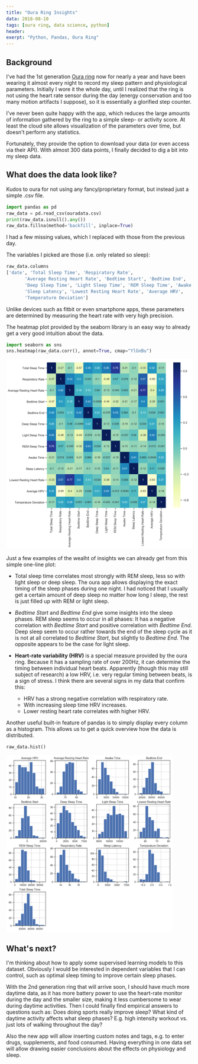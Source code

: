 ```yaml
---
title: "Oura Ring Insights"
data: 2018-08-10
tags: [oura ring, data science, python]
header:
exerpt: "Python, Pandas, Oura Ring"
---
```

## Background
I've had the 1st generation [Oura ring](https://ouraring.com/) now for nearly a year and have been wearing it almost every night to record my sleep pattern and physiological parameters. Initially I wore it the whole day, until I realized that the ring is not using the heart rate sensor during the day (energy conservation and too many motion artifacts I suppose), so it is essentially a glorified step counter.

I've never been quite happy with the app, which reduces the large amounts of information gathered by the ring to a simple sleep- or activity score. At least the cloud site allows visualization of the parameters over time, but doesn't perform any statistics.

Fortunately, they provide the option to download your data (or even access via their API).
With almost 300 data points, I finally decided to dig a bit into my sleep data.

## What does the data look like?

Kudos to oura for not using any fancy/proprietary format, but instead just a simple .csv file.
```python
import pandas as pd
raw_data = pd.read_csv(ouradata.csv)
print(raw_data.isnull().any())
raw_data.fillna(method='backfill', inplace=True)
```
I had a few missing values, which I replaced with those from the previous day.

The variables I picked are those (i.e. only related so sleep):  
```python
raw_data.columns
['date', 'Total Sleep Time', 'Respiratory Rate',
       'Average Resting Heart Rate', 'Bedtime Start', 'Bedtime End',
       'Deep Sleep Time', 'Light Sleep Time', 'REM Sleep Time', 'Awake Time',
       'Sleep Latency', 'Lowest Resting Heart Rate', 'Average HRV',
       'Temperature Deviation']
```
Unlike devices such as fitbit or even smartphone apps, these parameters are determined by measuring the heart rate with very high precision.

The heatmap plot provided by the seaborn library is an easy way to already get a very good intuition about the data.
```python
import seaborn as sns
sns.heatmap(raw_data.corr(), annot=True, cmap="YlGnBu")
```
<img src="/assets/images/oura/matrix.PNG" alt="heatmap" width="550px"/>

Just a few examples of the wealht of insights we can already get from this simple one-line plot:

* Total sleep time correlates most strongly with REM sleep, less so with light sleep or deep sleep. The oura app allows displaying the exact timing of the sleep phases during one night. I had noticed that I usually get a certain amount of deep sleep no matter how long I sleep, the rest is just filled up with REM or light sleep.

* *Bedtime Start* and *Bedtime End* give some insights into the sleep phases. REM sleep seems to occur in all phases: It has a negative correlation with *Bedtime Start* and positive correlation with *Bedtime End*. Deep sleep seem to occur rather towards the end of the sleep cycle as it is not at all correlated to *Bedtime Start*, but slightly to *Bedtime End*. The opposite appears to be the case for light sleep.

* **Heart-rate variability (HRV)** is a special measure provided by the oura ring. Because it has a sampling rate of over 200Hz, it can determine the timing between individual heart beats. Apparently (though this may still subject of research) a low HRV, i.e. very regular timing between beats, is a sign of stress. I think there are several signs in my data that confirm this:
  * HRV has a strong negative correlation with respiratory rate.
  * With increasing sleep time HRV increases.
  * Lower resting heart rate correlates with higher HRV.



Another useful built-in feature of pandas is to simply display every column as a histogram. This allows us to get a quick overview how the data is distributed.
```python
raw_data.hist()
```
<img src="/assets/images/oura/histogram.png" alt="histogram" width="450px"/>

## What's next?

I'm thinking about how to apply some supervised learning models to this dataset. Obviously I would be interested in dependent variables that I can control, such as optimal sleep timing to improve certain sleep phases.

With the 2nd generation ring that will arrive soon, I should have much more daytime data, as it has more battery power to use the heart-rate monitor during the day and the smaller size, making it less cumbersome to wear during daytime activities. Then I could finally find empirical answers to questions such as: Does doing sports really improve sleep? What kind of daytime activity affects what sleep phases? E.g. high intensity workout vs. just lots of walking throughout the day?

Also the new app will allow inserting custom notes and tags, e.g. to enter drugs, supplements, and food consumed. Having everything in one data set will allow drawing easier conclusions about the effects on physiology and sleep.
